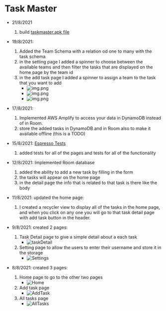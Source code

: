 # Task Master
    
- 21/8/2021
    1. build [taskmaster.apk file](./taskmaster.apk)
- 19/8/2021:
    1. Added the Team Schema with a relation od one to many with the task schema
    2. in the setting page I added a spinner to choose between the available teams and then filter the tasks that are displayed on the home page by the team id
    3. in the add task page I added a spinner to assign a team to the task that you want to add
        - ![img.png](screenshots/homeTeam.png)
        - ![img.png](screenshots/addTaskTeam.png)
        - ![img.png](screenshots/settingsTeam.png)

- 17/8/2021: 
    1. Implemented AWS Amplify to access your data in DynamoDB instead of in Room.
    1. store the added tasks in DynamoDB and in Room also to make it available offline (this is a TODO)

- 15/8/2021: [Espresso Tests](app/src/androidTest/java/com/example/taskmaster)
    1. added tests for all of the pages and tests for all of the functionality

- 12/8/2021: Implemented Room database
    1. added the ability to add a new task by filling in the form
    1. the tasks will appear on the home page
    1. in the detail page the info that is related to that task is there like the body
    
- 11/8/2021: updated the home page:
    1. I created a recycler view to display all of the tasks in the home page, and when you click on any one you will go to that task detail page with add task button in the header.

- 9/8/2021: created 2 pages:
    1. Task Detail page to give a simple detail about a each task
        - ![taskDetail](screenshots/taskDetail.png)
    1. Setting page to allow the users to enter their username and store it in the storage
        - ![Settings](screenshots/Settings.png)
- 8/8/2021: created 3 pages:
    1. Home page to go to the other two pages
        - ![Home](screenshots/Home.png)
    2. Add task page
        - ![AddTask](screenshots/AddTaskPage.png)
    3. All tasks page
        - ![AllTasks](screenshots/AllTasksPage.png)
    
    
    
